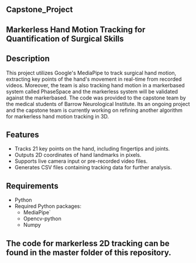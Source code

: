 ## Capstone_Project
## Markerless Hand Motion Tracking for Quantification of Surgical Skills

## Description
This project utilizes Google's MediaPipe to track surgical hand motion, extracting key points of the hand's movement in real-time from recorded videos. Moreover, the team is also tracking hand motion in a markerbased system called PhaseSpace and the markerless system will be validated against the markerbased. 
The code was provided to the capstone team by the medical students of Barrow Neurological Institute. Its an ongoing project and the capstone team is currently working on refining another algorithm for markerless hand motion tracking in 3D. 

## Features
- Tracks 21 key points on the hand, including fingertips and joints.
- Outputs 2D coordinates of hand landmarks in pixels.
- Supports live camera input or pre-recorded video files.
- Generates CSV files containing tracking data for further analysis.

## Requirements
- Python
- Required Python packages:
  - MediaPipe`
  - Opencv-python
  - Numpy

## The code for markerless 2D tracking can be found in the master folder of this repository.
